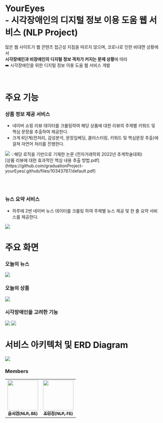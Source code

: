 # YourEyes <br>- 시각장애인의 디지털 정보 이용 도움 웹 서비스 (NLP Project)


많은 웹 사이트가 웹 콘텐츠 접근성 지침을 따르지 않으며, 코로나로 인한 비대면 상황에서 
  <br> **시각장애인과 비장애인의 디지털 정보 격차가 커지는 문제 상황**에 따라 
  <br> ➡️ 시각장애인을 위한 디지털 정보 이용 도움 웹 서비스 개발

<br/>

# 주요 기능

### 상품 정보 제공 서비스
- 네이버 쇼핑 리뷰 데이터를 크롤링하여 해당 상품에 대한 리뷰의 주제별 키워드 및 핵심 문장을 추출하여 제공한다.
- 크게 6단계(전처리, 감성분석, 문장임베딩, 클러스터링, 키워드 및 핵심문장 추출)에 걸쳐 자연어 처리를 진행한다.
<img src="https://user-images.githubusercontent.com/76774056/210547469-473296ae-e9e2-4f30-b063-8479e3d67883.png">
💡해당 로직을 기반으로 기재한 논문 (전자거래학회 2022년 추계학술대회)<br>
[상품 리뷰에 대한 효과적인 핵심 내용 추출 방법.pdf](https://github.com/graduationProject-yourEyes/.github/files/10343787/default.pdf)

<br /><br />
### 뉴스 요약 서비스
- 하루에 2번 네이버 뉴스 데이터를 크롤링 하여 주제별 뉴스 제공 및 한 줄 요약 서비스를 제공한다.
<img src="https://user-images.githubusercontent.com/76774056/210547659-7c4ec146-a5b0-4628-8567-8449d66cc846.png">

# 주요 화면

### 오늘의 뉴스
<img src="https://user-images.githubusercontent.com/76774056/210544392-20d5031f-dba9-4985-be59-8ebbcdc173d6.png">
<br />

### 오늘의 상품 
<img src="https://user-images.githubusercontent.com/76774056/210545558-5fe161e4-cf43-4e98-be0f-a8d51c2b1538.png">
<br />

### 시각장애인을 고려한 기능
<img src="https://user-images.githubusercontent.com/76774056/210545595-2aacfc91-cf3e-4f7d-a751-dc9ed4200b3a.png">
<img src="https://user-images.githubusercontent.com/76774056/210547115-8b9367f6-c1bf-4cca-9751-050b4e8ee53f.png">

# 서비스 아키텍처 및 ERD Diagram
<img src="https://user-images.githubusercontent.com/76774056/210544251-414cab20-2c6f-4a92-8e40-20783c12dd5a.png">


### Members
<table>
<tr>
    <td align="center"><a href="https://github.com/0standing2"><img src="https://github.com/0standing2.png" width="100px;" alt=""/><br /><sub><b>윤서영(NLP, BE)</b></sub></a><br /></td>
    <td align="center"><a href="https://github.com/minjung-sys"><img src="https://github.com/minjung-sys.png" width="100px;" alt=""/><br /><sub><b>조민정(NLP, FE)</b></sub></a><br /></td>
<tr>
</table>
